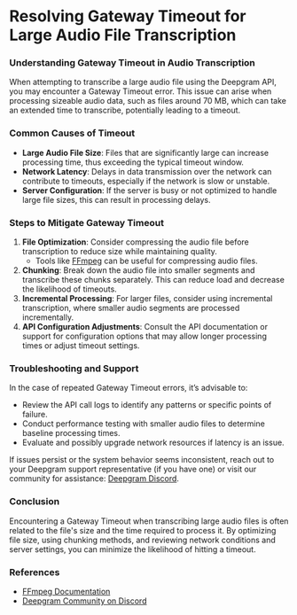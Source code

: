 # Resolving Gateway Timeout for Large Audio File Transcription

### Understanding Gateway Timeout in Audio Transcription

When attempting to transcribe a large audio file using the Deepgram API, you may encounter a Gateway Timeout error. This issue can arise when processing sizeable audio data, such as files around 70 MB, which can take an extended time to transcribe, potentially leading to a timeout.

### Common Causes of Timeout

- **Large Audio File Size**: Files that are significantly large can increase processing time, thus exceeding the typical timeout window.
- **Network Latency**: Delays in data transmission over the network can contribute to timeouts, especially if the network is slow or unstable.
- **Server Configuration**: If the server is busy or not optimized to handle large file sizes, this can result in processing delays.

### Steps to Mitigate Gateway Timeout

1. **File Optimization**: Consider compressing the audio file before transcription to reduce size while maintaining quality. 
   - Tools like [FFmpeg](https://ffmpeg.org/documentation.html) can be useful for compressing audio files.
2. **Chunking**: Break down the audio file into smaller segments and transcribe these chunks separately. This can reduce load and decrease the likelihood of timeouts.
3. **Incremental Processing**: For larger files, consider using incremental transcription, where smaller audio segments are processed incrementally.
4. **API Configuration Adjustments**: Consult the API documentation or support for configuration options that may allow longer processing times or adjust timeout settings.

### Troubleshooting and Support

In the case of repeated Gateway Timeout errors, it’s advisable to:

- Review the API call logs to identify any patterns or specific points of failure.
- Conduct performance testing with smaller audio files to determine baseline processing times.
- Evaluate and possibly upgrade network resources if latency is an issue.

If issues persist or the system behavior seems inconsistent, reach out to your Deepgram support representative (if you have one) or visit our community for assistance: [Deepgram Discord](https://discord.gg/deepgram).

### Conclusion

Encountering a Gateway Timeout when transcribing large audio files is often related to the file's size and the time required to process it. By optimizing file size, using chunking methods, and reviewing network conditions and server settings, you can minimize the likelihood of hitting a timeout.

### References
- [FFmpeg Documentation](https://ffmpeg.org/documentation.html)
- [Deepgram Community on Discord](https://discord.gg/deepgram)